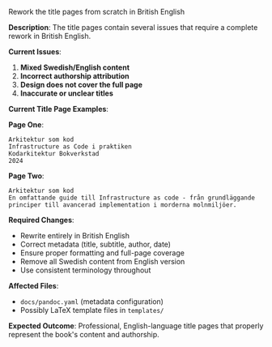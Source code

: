 Rework the title pages from scratch in British English

**Description**: The title pages contain several issues that require a complete rework in British English.

**Current Issues**:
1. **Mixed Swedish/English content**
2. **Incorrect authorship attribution**
3. **Design does not cover the full page**
4. **Inaccurate or unclear titles**

**Current Title Page Examples**:

**Page One**:
```
Arkitektur som kod
Infrastructure as Code i praktiken
Kodarkitektur Bokverkstad
2024
```

**Page Two**:
```
Arkitektur som kod
En omfattande guide till Infrastructure as code - från grundläggande principer till avancerad implementation i morderna molnmiljöer.
```

**Required Changes**:
- Rewrite entirely in British English
- Correct metadata (title, subtitle, author, date)
- Ensure proper formatting and full-page coverage
- Remove all Swedish content from English version
- Use consistent terminology throughout

**Affected Files**:
- `docs/pandoc.yaml` (metadata configuration)
- Possibly LaTeX template files in `templates/`

**Expected Outcome**: Professional, English-language title pages that properly represent the book's content and authorship.
